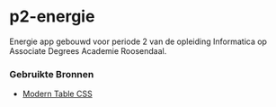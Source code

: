 # p2-energie
Energie app gebouwd voor periode 2 van de opleiding Informatica op Associate Degrees Academie Roosendaal.

### Gebruikte Bronnen
- [Modern Table CSS](https://stackoverflow.com/questions/45933894/table-design-in-javafx)
